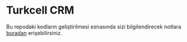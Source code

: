 # Turkcell CRM


Bu repodaki kodların geliştirilmesi esnasında sizi bilgilendirecek notlara [buradan](https://github.com/ferhatft/Spring-Framework-Notes/blob/main/Spring%20boot.md) erişebilirsiniz.   

